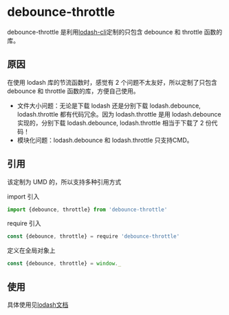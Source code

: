 # debounce-throttle

debounce-throttle 是利用[lodash-cli](https://lodash.com/custom-builds)定制的只包含 debounce 和 throttle 函数的库。

## 原因
在使用 lodash 库的节流函数时，感觉有 2 个问题不太友好，所以定制了只包含 debounce 和 throttle 函数的库，方便自己使用。

- 文件大小问题：无论是下载 lodash 还是分别下载 lodash.debounce, lodash.throttle 都有代码冗余。因为 lodash.throttle 是用 lodash.debounce 实现的，分别下载 lodash.debounce, lodash.throttle 相当于下载了 2 份代码！
- 模块化问题：lodash.debounce 和 lodash.throttle 只支持CMD。

## 引用
该定制为 UMD 的，所以支持多种引用方式

import 引入
``` javascript
import {debounce, throttle} from 'debounce-throttle'
```

require 引入
``` javascript
const {debounce, throttle} = require 'debounce-throttle'
```

定义在全局对象上
``` javascript
const {debounce, throttle} = window._
```

## 使用
具体使用见[lodash文档](https://lodash.com/docs/4.17.4)
